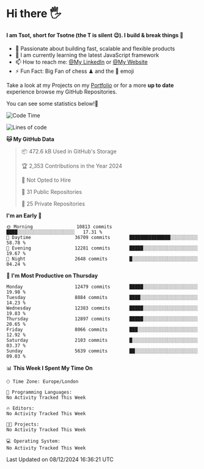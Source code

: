 # Hi there :raised_hand_with_fingers_splayed:
#### I am Tsot, short for Tsotne (the T is silent :wink:). I build & break things :space_invader:
- :telescope: Passionate about building fast, scalable and flexible products
- :seedling: I am currently learning the latest JavaScript framework 
- :mailbox: How to reach me: [@My LinkedIn](https://www.linkedin.com/in/tsotne-gvadzabia/) or [@My Website](https://tsotne.co.uk/contact)
- :zap: Fun Fact: Big Fan of chess ♟ and the 👾 emoji

Take a look at my Projects on my [Portfolio](https://tsotne.co.uk/) or for a more **up to date** experience browse my GitHub Repositories.

You can see some statistics below!:space_invader:
<!--START_SECTION:waka-->
![Code Time](http://img.shields.io/badge/Code%20Time-761%20hrs%202%20mins-blue)

![Lines of code](https://img.shields.io/badge/From%20Hello%20World%20I%27ve%20Written-22.2%20million%20lines%20of%20code-blue)

**🐱 My GitHub Data** 

> 📦 472.6 kB Used in GitHub's Storage 
 > 
> 🏆 2,353 Contributions in the Year 2024
 > 
> 🚫 Not Opted to Hire
 > 
> 📜 31 Public Repositories 
 > 
> 🔑 25 Private Repositories 
 > 
**I'm an Early 🐤** 

```text
🌞 Morning                10813 commits       ████░░░░░░░░░░░░░░░░░░░░░   17.31 % 
🌆 Daytime                36709 commits       ███████████████░░░░░░░░░░   58.78 % 
🌃 Evening                12281 commits       █████░░░░░░░░░░░░░░░░░░░░   19.67 % 
🌙 Night                  2648 commits        █░░░░░░░░░░░░░░░░░░░░░░░░   04.24 % 
```
📅 **I'm Most Productive on Thursday** 

```text
Monday                   12479 commits       █████░░░░░░░░░░░░░░░░░░░░   19.98 % 
Tuesday                  8884 commits        ████░░░░░░░░░░░░░░░░░░░░░   14.23 % 
Wednesday                12383 commits       █████░░░░░░░░░░░░░░░░░░░░   19.83 % 
Thursday                 12897 commits       █████░░░░░░░░░░░░░░░░░░░░   20.65 % 
Friday                   8066 commits        ███░░░░░░░░░░░░░░░░░░░░░░   12.92 % 
Saturday                 2103 commits        █░░░░░░░░░░░░░░░░░░░░░░░░   03.37 % 
Sunday                   5639 commits        ██░░░░░░░░░░░░░░░░░░░░░░░   09.03 % 
```


📊 **This Week I Spent My Time On** 

```text
🕑︎ Time Zone: Europe/London

💬 Programming Languages: 
No Activity Tracked This Week

🔥 Editors: 
No Activity Tracked This Week

🐱‍💻 Projects: 
No Activity Tracked This Week

💻 Operating System: 
No Activity Tracked This Week
```


 Last Updated on 08/12/2024 16:36:21 UTC
<!--END_SECTION:waka-->
